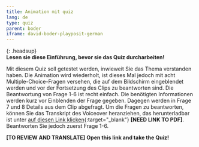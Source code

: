 ```yaml
---
title: Animation mit quiz
lang: de
type: quiz
parent: boder
iframe: david-boder-playposit-german
---
```


{: .headsup}                            
**Lesen sie diese Einführung, bevor sie das Quiz durcharbeiten!**

Mit diesem Quiz soll getestet werden, inwieweit Sie das Thema verstanden haben. Die Animation wird wiederholt, ist dieses Mal jedoch mit acht Multiple-Choice-Fragen versehen, die auf dem Bildschirm eingeblendet werden und vor der Fortsetzung des Clips zu beantworten sind. Die Beantwortung von Frage 1-6 ist recht einfach. Die benötigten Informationen werden kurz vor Einblenden der Frage gegeben. Dagegen werden in Frage 7 und 8 Details aus dem Clip abgefragt. Um die Fragen zu beantworten, können Sie das Transkript des Voiceover heranziehen, das herunterladbar ist unter [auf diesen Link klicken](https://docs.google.com/document/d/1odeWHMhoGGiouWc5yjFdjrCs6W_RbPC9F5UmAOp7w/edit){:target="_blank"} **[NEED LINK TO PDF]**. 
Beantworten Sie jedoch zuerst Frage 1-6.

**[TO REVIEW AND TRANSLATE]** **Open this link and take the Quiz!**


<!-- more -->
